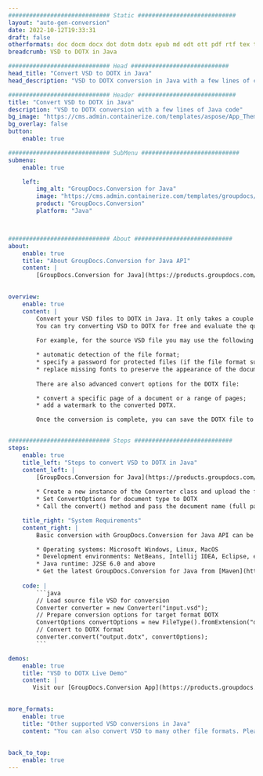 ```yaml
---
############################# Static ############################
layout: "auto-gen-conversion"
date: 2022-10-12T19:33:31
draft: false
otherformats: doc docm docx dot dotm dotx epub md odt ott pdf rtf tex txt vdx vsdm vsdx vssm vssx vstm vstx vsx vtx xps
breadcrumb: VSD to DOTX in Java

############################# Head ############################
head_title: "Convert VSD to DOTX in Java"
head_description: "VSD to DOTX conversion in Java with a few lines of code. Convert over 160 file formats using the GroupDocs document conversion API for Java"

############################# Header ############################
title: "Convert VSD to DOTX in Java"
description: "VSD to DOTX conversion with a few lines of Java code"
bg_image: "https://cms.admin.containerize.com/templates/aspose/App_Themes/V3/images/bg/header1.png"
bg_overlay: false
button:
    enable: true

############################# SubMenu ############################
submenu:
    enable: true

    left:
        img_alt: "GroupDocs.Conversion for Java"
        image: "https://cms.admin.containerize.com/templates/groupdocs/images/product-logos/90x90-noborder/groupdocs-conversion-java.png"
        product: "GroupDocs.Conversion"
        platform: "Java"



############################# About ############################
about:
    enable: true
    title: "About GroupDocs.Conversion for Java API"
    content: |
        [GroupDocs.Conversion for Java](https://products.groupdocs.com/conversion/java/) is an advanced file format conversion API for converting between popular image and document formats such as Microsoft Office, OpenDocument, PDF, HTML, email, CAD. and much more with just a few lines of code. The native API automatically detects the formats of the original documents and offers many options for customizing the converted documents. Along with the function of extracting information from a document, it also supports caching of the conversion results to the local disk by default. However, any type of cache storage can be supported by implementing the appropriate interfaces - Amazon S3, Dropbox, Google Drive, Windows Azure, Reddis, or any others.
    

overview:
    enable: true
    content: |
        Convert your VSD files to DOTX in Java. It only takes a couple of lines of Java code on any platform of your choice, such as Windows, Linux, macOS.
        You can try converting VSD to DOTX for free and evaluate the quality of the conversion results. Along with simple file conversion scripts, you can try more sophisticated options for loading the VSD source file and storing the DOTX output. 
        
        For example, for the source VSD file you may use the following load options:

        * automatic detection of the file format;
        * specify a password for protected files (if the file format supports it);
        * replace missing fonts to preserve the appearance of the document.
        
        There are also advanced convert options for the DOTX file:

        * convert a specific page of a document or a range of pages;
        * add a watermark to the converted DOTX.

        Once the conversion is complete, you can save the DOTX file to your local file path or to any third party storage such as FTP, Amazon S3, Google Drive, Dropbox etc. Please note - to convert VSD to DOTX, you do not need to install any additional software, such as MS Office, Open Office, Adobe Acrobat Reader etc.


############################# Steps ############################
steps:
    enable: true
    title_left: "Steps to convert VSD to DOTX in Java"
    content_left: |
        [GroupDocs.Conversion for Java](https://products.groupdocs.com/conversion/java/) allows developers to easily convert VSD file to DOTX with a few lines of code.
        
        * Create a new instance of the Converter class and upload the file VSD with the full path
        * Set ConvertOptions for document type to DOTX
        * Call the convert() method and pass the document name (full path) and format (DOTX) as a parameter

    title_right: "System Requirements"
    content_right: |
        Basic conversion with GroupDocs.Conversion for Java API can be done with just a few lines of code. Our APIs are supported on all major platforms and operating systems. Before executing the code below, make sure you have the following prerequisites installed on your system.

        * Operating systems: Microsoft Windows, Linux, MacOS
        * Development environments: NetBeans, Intellij IDEA, Eclipse, etc.
        * Java runtime: J2SE 6.0 and above
        * Get the latest GroupDocs.Conversion for Java from [Maven](https://repository.groupdocs.com/webapp/#/artifacts/browse/tree/General/repo/com/groupdocs/groupdocs-conversion)
         
    code: |
        ```java    
        // Load source file VSD for conversion
        Converter converter = new Converter("input.vsd");
        // Prepare conversion options for target format DOTX
        ConvertOptions convertOptions = new FileType().fromExtension("dotx").getConvertOptions();
        // Convert to DOTX format
        converter.convert("output.dotx", convertOptions);
        ```

demos:
    enable: true
    title: "VSD to DOTX Live Demo"
    content: |
       Visit our [GroupDocs.Conversion App](https://products.groupdocs.app/conversion/family) website and try VSD to DOTX conversion now. The free demo has the following benefits
          

more_formats:
    enable: true
    title: "Other supported VSD conversions in Java"
    content: "You can also convert VSD to many other file formats. Please see the list below."
       
       
back_to_top:
    enable: true
---
```

